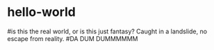 # hello-world

#is this the real world, or is this just fantasy? Caught in a landslide, no escape from reality. 
#DA DUM DUMMMMMM
